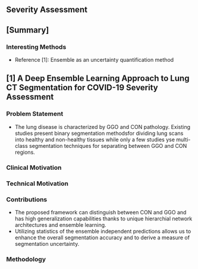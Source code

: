 ## Severity Assessment

## [Summary]
### Interesting Methods
- Reference [1]: Ensemble as an uncertainty quantification method

## [1] A Deep Ensemble Learning Approach to Lung CT Segmentation for COVID-19 Severity Assessment

### Problem Statement
- The lung disease is characterized by GGO and CON pathology. Existing studies present binary segmentation methodsfor dividing lung scans into healthy and non-healthy tissues while only a few studies yse multi-class segmentation techniques for separating between GGO and CON regions.

### Clinical Motivation
### Technical Motivation
### Contributions
- The proposed framework can distinguish between CON and GGO and has high generalization capabilities thanks to unique hierarchial network architectures and ensemble learning.
- Utilizing statistics of the ensemble independent predictions allows us to enhance the overall segmentation accuracy and to derive a measure of segmentation uncertainty.
### Methodology